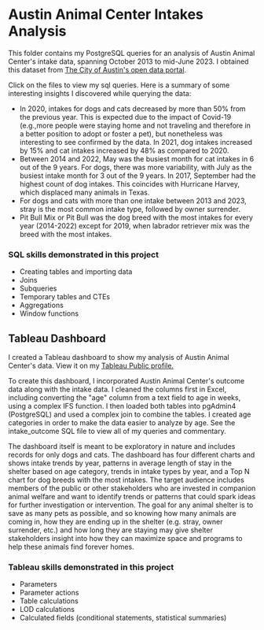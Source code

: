 # Austin Animal Center Intakes Analysis

This folder contains my PostgreSQL queries for an analysis of Austin Animal Center's intake data, spanning October 2013 to mid-June 2023. I obtained this dataset from [The City of Austin's open data portal](https://data.austintexas.gov/Health-and-Community-Services/Austin-Animal-Center-Intakes/wter-evkm).

Click on the files to view my sql queries. Here is a summary of some interesting insights I discovered while querying the data: 

* In 2020, intakes for dogs and cats decreased by more than 50% from the previous year. This is expected due to the impact of Covid-19 (e.g.,more people were staying home and not traveling and therefore in a better position to adopt or foster a pet), but nonetheless was interesting to see confirmed by the data. In 2021, dog intakes increased by 15% and cat intakes increased by 48% as compared to 2020.
* Between 2014 and 2022, May was the busiest month for cat intakes in 6 out of the 9 years. For dogs, there was more variability, with July as the busiest intake month for 3 out of the 9 years. In 2017, September had the highest count of dog intakes. This coincides with Hurricane Harvey, which displaced many animals in Texas.
* For dogs and cats with more than one intake between 2013 and 2023, stray is the most common intake type, followed by owner surrender.
* Pit Bull Mix or Pit Bull was the dog breed with the most intakes for every year (2014-2022) except for 2019, when labrador retriever mix was the breed with the most intakes. 

### SQL skills demonstrated in this project
* Creating tables and importing data
* Joins
* Subqueries
* Temporary tables and CTEs
* Aggregations
* Window functions

 ## Tableau Dashboard

 I created a Tableau dashboard to show my analysis of Austin Animal Center's data. View it on my [Tableau Public profile.](https://public.tableau.com/app/profile/sarah.turner4702/viz/AustinAnimalCenterIntakeData/AACDashboard)

To create this dashboard, I incorporated Austin Animal Center's outcome data along with the intake data. I cleaned the columns first in Excel, including converting the "age" column from a text field to age in weeks, using a complex IFS function. I then loaded both tables into pgAdmin4 (PostgreSQL) and used a complex join to combine the tables. I created age categories in order to make the data easier to analyze by age. See the intake_outcome SQL file to view all of my queries and commentary. 

The dashboard itself is meant to be exploratory in nature and includes records for only dogs and cats. The dashboard has four different charts and shows intake trends by year, patterns in average length of stay in the shelter based on age category, trends in intake types by year, and a Top N chart for dog breeds with the most intakes. The target audience includes members of the public or other stakeholders who are invested in companion animal welfare and want to identify trends or patterns that could spark ideas for further investigation or intervention. The goal for any animal shelter is to save as many pets as possible, and so knowing how many animals are coming in, how they are ending up in the shelter (e.g. stray, owner surrender, etc.) and how long they are staying may give shelter stakeholders insight into how they can maximize space and programs to help these animals find forever homes. 

### Tableau skills demonstrated in this project 
* Parameters
* Parameter actions
* Table calculations
* LOD calculations
* Calculated fields (conditional statements, statistical summaries)
  
